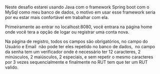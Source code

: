 Neste desafio estarei usando Java com o framework Spring boot com o MySql como meu banco de dados, o motivo em usar esse framework seria por eu estar mais confortável em trabalhar com ela. 

Primeiramente ao entrar no localhost:8080, você entrara na página home onde você tera a opção de logar ou registrar uma conta nova. 

Na página de registro, todos os campos são obrigatórios, no campo do Usuário e Email  não pode ter eles repetido no banco de dados,  no campo da senha tem um verificador onde é necessário ter 12 caracteres, 2 minúsculos, 2 maiúsculos, 2 especiais, e sem repetir o mesmo caracteres por 3 vezes sequencialmente e finalmente no RUT tem que ter um RUT valido.
